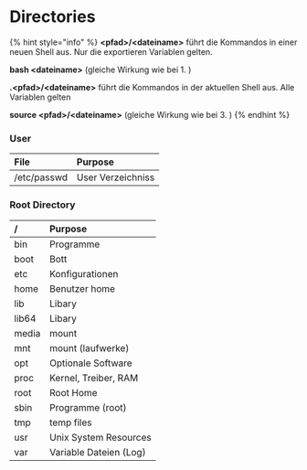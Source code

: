 # Directories

{% hint style="info" %}
**&lt;pfad&gt;/&lt;dateiname&gt;** führt die Kommandos in einer neuen Shell aus. Nur die exportieren Variablen gelten.

**bash  &lt;dateiname&gt;** \(gleiche Wirkung wie bei 1. \)

**.&lt;pfad&gt;/&lt;dateiname&gt;** führt die Kommandos in der aktuellen Shell aus. Alle Variablen gelten

**source &lt;pfad&gt;/&lt;dateiname&gt;** \(gleiche Wirkung wie bei 3. \)
{% endhint %}

### User

| File | Purpose |
| :--- | :--- |
| /etc/passwd | User Verzeichniss |

### Root Directory

| / | Purpose |
| :--- | :--- |
| bin | Programme |
| boot | Bott |
| etc | Konfigurationen |
| home | Benutzer home |
| lib | Libary |
| lib64 | Libary |
| media | mount |
| mnt | mount \(laufwerke\) |
| opt | Optionale Software |
| proc | Kernel, Treiber, RAM |
| root | Root Home |
| sbin | Programme \(root\) |
| tmp | temp files |
| usr | Unix System Resources |
| var | Variable Dateien \(Log\) |

